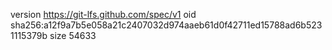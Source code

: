 version https://git-lfs.github.com/spec/v1
oid sha256:a12f9a7b5e058a21c2407032d974aaeb61d0f42711ed15788ad6b5231115379b
size 54633
